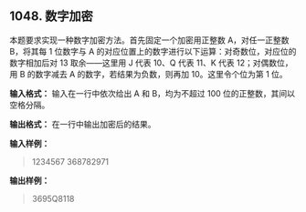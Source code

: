 ﻿## 1048. 数字加密
本题要求实现一种数字加密方法。首先固定一个加密用正整数 A，对任一正整数 B，将其每 1 位数字与 A 的对应位置上的数字进行以下运算：对奇数位，对应位的数字相加后对 13 取余——这里用 J 代表 10、Q 代表 11、K 代表 12；对偶数位，用 B 的数字减去 A 的数字，若结果为负数，则再加 10。这里令个位为第 1 位。

**输入格式：**
输入在一行中依次给出 A 和 B，均为不超过 100 位的正整数，其间以空格分隔。

**输出格式：**
在一行中输出加密后的结果。

**输入样例：**
>1234567 368782971  

**输出样例：**
>3695Q8118  